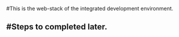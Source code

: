 #This is the web-stack of the integrated development environment. 

#Steps to completed later.
-------

